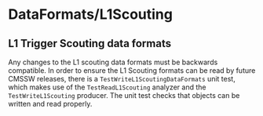 # DataFormats/L1Scouting

## L1 Trigger Scouting data formats

Any changes to the L1 scouting data formats must be backwards compatible.
In order to ensure the L1 Scouting formats can be read by future CMSSW releases,
there is a `TestWriteL1ScoutingDataFormats` unit test, which makes use of the `TestReadL1Scouting` analyzer and the `TestWriteL1Scouting` producer.
The unit test checks that objects can be written and read properly. 